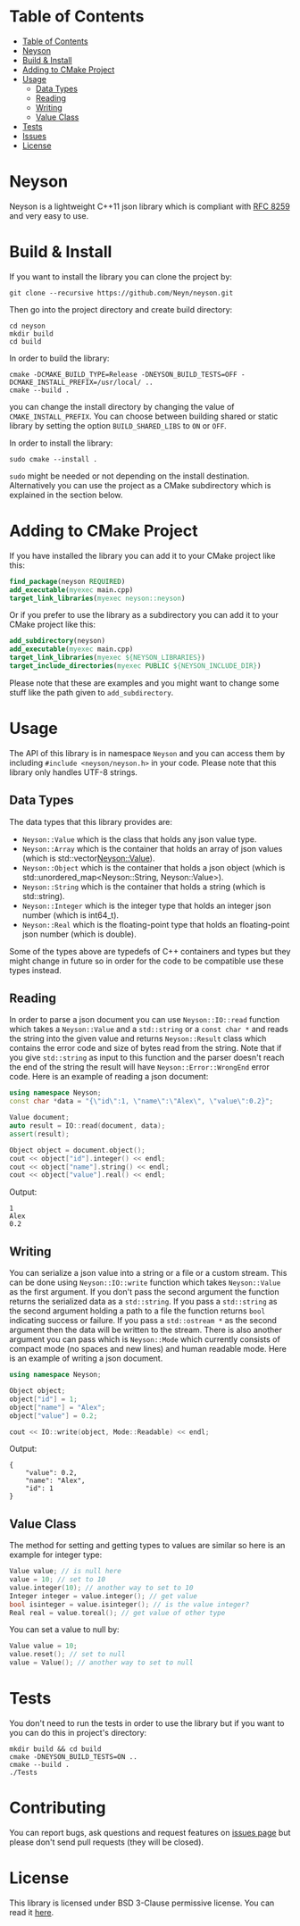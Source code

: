 # Table of Contents
- [Table of Contents](#table-of-contents)
- [Neyson](#neyson)
- [Build & Install](#build--install)
- [Adding to CMake Project](#adding-to-cmake-project)
- [Usage](#usage)
  - [Data Types](#data-types)
  - [Reading](#reading)
  - [Writing](#writing)
  - [Value Class](#value-class)
- [Tests](#tests)
- [Issues](#issues)
- [License](#license)

# Neyson
Neyson is a lightweight C++11 json library which is compliant with [RFC 8259](https://tools.ietf.org/html/rfc8259) and very easy to use. 

# Build & Install
If you want to install the library you can clone the project by:

``` shell
git clone --recursive https://github.com/Neyn/neyson.git
```

Then go into the project directory and create build directory:

``` shell
cd neyson
mkdir build
cd build
```

In order to build the library:

``` shell
cmake -DCMAKE_BUILD_TYPE=Release -DNEYSON_BUILD_TESTS=OFF -DCMAKE_INSTALL_PREFIX=/usr/local/ ..
cmake --build .
```

you can change the install directory by changing the value of ```CMAKE_INSTALL_PREFIX```. You can choose between building shared or static library by setting the option ```BUILD_SHARED_LIBS``` to ```ON``` or ```OFF```.

In order to install the library:

``` shell
sudo cmake --install .
```

```sudo``` might be needed or not depending on the install destination. Alternatively you can use the project as a CMake subdirectory which is explained in the section below.

# Adding to CMake Project
If you have installed the library you can add it to your CMake project like this:

``` cmake
find_package(neyson REQUIRED)
add_executable(myexec main.cpp)
target_link_libraries(myexec neyson::neyson)
```

Or if you prefer to use the library as a subdirectory you can add it to your CMake project like this:

``` cmake
add_subdirectory(neyson)
add_executable(myexec main.cpp)
target_link_libraries(myexec ${NEYSON_LIBRARIES})
target_include_directories(myexec PUBLIC ${NEYSON_INCLUDE_DIR})
```

Please note that these are examples and you might want to change some stuff like the path given to ```add_subdirectory```.

# Usage
The API of this library is in namespace ```Neyson``` and you can access them by including ```#include <neyson/neyson.h>``` in your code. Please note that this library only handles UTF-8 strings.

## Data Types
The data types that this library provides are:

+ ```Neyson::Value``` which is the class that holds any json value type.
+ ```Neyson::Array``` which is the container that holds an array of json values (which is std::vector<Neyson::Value>).
+ ```Neyson::Object``` which is the container that holds a json object (which is std::unordered_map<Neyson::String, Neyson::Value>).
+ ```Neyson::String``` which is the container that holds a string (which is std::string).
+ ```Neyson::Integer``` which is the integer type that holds an integer json number (which is int64_t).
+ ```Neyson::Real``` which is the floating-point type that holds an floating-point json number (which is double).

Some of the types above are typedefs of C++ containers and types but they might change in future so in order for the code to be compatible use these types instead.

## Reading
In order to parse a json document you can use ```Neyson::IO::read``` function which takes a ```Neyson::Value``` and a ```std::string``` or a ```const char *``` and reads the string into the given value and returns ```Neyson::Result``` class which contains the error code and size of bytes read from the string. Note that if you give ```std::string``` as input to this function and the parser doesn't reach the end of the string the result will have ```Neyson::Error::WrongEnd``` error code. Here is an example of reading a json document:

``` c++
using namespace Neyson;
const char *data = "{\"id\":1, \"name\":\"Alex\", \"value\":0.2}";

Value document;
auto result = IO::read(document, data);
assert(result);

Object object = document.object();
cout << object["id"].integer() << endl;
cout << object["name"].string() << endl;
cout << object["value"].real() << endl;
```

Output:

```
1
Alex
0.2
```

## Writing
You can serialize a json value into a string or a file or a custom stream. This can be done using ```Neyson::IO::write``` function which takes ```Neyson::Value``` as the first argument. If you don't pass the second argument the function returns the serialized data as a ```std::string```. If you pass a ```std::string``` as the second argument holding a path to a file the function returns ```bool``` indicating success or failure. If you pass a ```std::ostream *``` as the second argument then the data will be written to the stream. There is also another argument you can pass which is ```Neyson::Mode``` which currently consists of compact mode (no spaces and new lines) and human readable mode. Here is an example of writing a json document.

``` c++
using namespace Neyson;

Object object;
object["id"] = 1;
object["name"] = "Alex";
object["value"] = 0.2;

cout << IO::write(object, Mode::Readable) << endl;
```

Output:

```
{
    "value": 0.2,
    "name": "Alex",
    "id": 1
}
```

## Value Class
The method for setting and getting types to values are similar so here is an example for integer type:

``` c++
Value value; // is null here
value = 10; // set to 10
value.integer(10); // another way to set to 10
Integer integer = value.integer(); // get value
bool isinteger = value.isinteger(); // is the value integer?
Real real = value.toreal(); // get value of other type
```

You can set a value to null by:

``` c++
Value value = 10;
value.reset(); // set to null
value = Value(); // another way to set to null
```

# Tests
You don't need to run the tests in order to use the library but if you want to you can do this in project's directory:

``` shell
mkdir build && cd build
cmake -DNEYSON_BUILD_TESTS=ON ..
cmake --build .
./Tests
```

# Contributing
You can report bugs, ask questions and request features on [issues page](../../issues) but please don't send pull requests (they will be closed).

# License
This library is licensed under BSD 3-Clause permissive license. You can read it [here](LICENSE).
